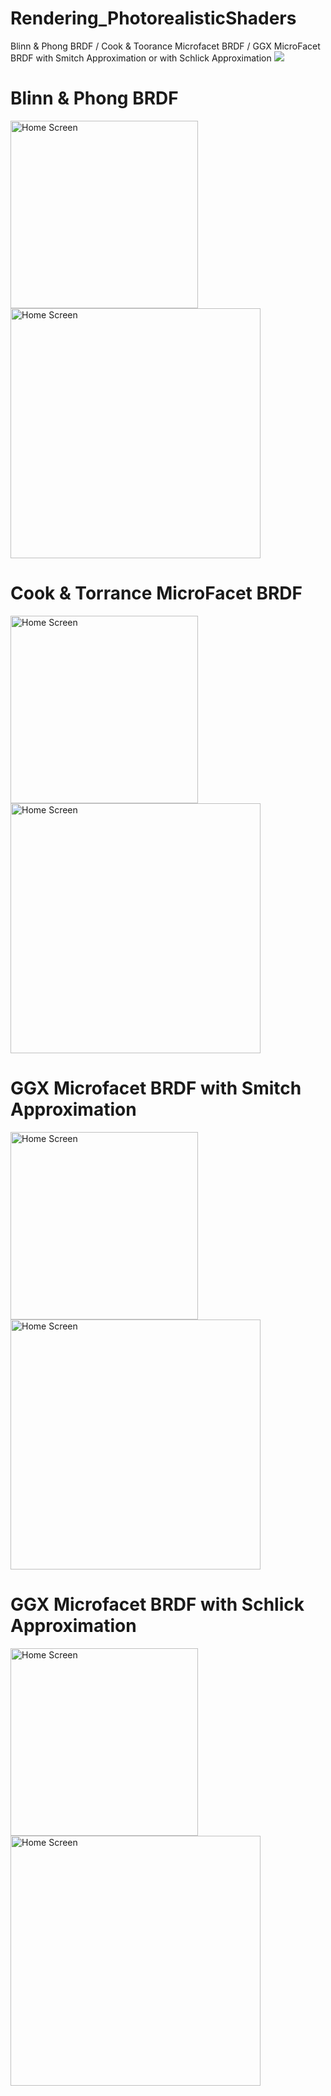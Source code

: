 # Rendering_PhotorealisticShaders
Blinn &amp; Phong BRDF / Cook &amp; Toorance Microfacet BRDF / GGX MicroFacet BRDF with Smitch Approximation or with Schlick Approximation
![](gif(3).gif)

# Blinn & Phong BRDF
<img src="https://github.com/BiPaulEr/Rendering_PhotorealisticShaders/blob/master/BlinnPhongBRDFdragon.JPG" alt ="Home Screen" style="float: lesft; margin-right: 10px;" width="300"/><img src="https://github.com/BiPaulEr/Rendering_PhotorealisticShaders/blob/master/BlinnPhongBRDFdragonZoom.JPG" alt ="Home Screen" style="float: lesft; margin-right: 10px;" width="400"/>

# Cook & Torrance MicroFacet BRDF 
<img src="https://github.com/BiPaulEr/Rendering_PhotorealisticShaders/blob/master/CookTorranceMicroFacetBRDF.JPG" alt ="Home Screen" style="float: lesft; margin-right: 10px;" width="300"/><img src="https://github.com/BiPaulEr/Rendering_PhotorealisticShaders/blob/master/CookTorranceMicroFacetBRDFZoom.JPG" alt ="Home Screen" style="float: lesft; margin-right: 10px;" width="400"/>


# GGX Microfacet BRDF with Smitch Approximation
<img src="https://github.com/BiPaulEr/Rendering_PhotorealisticShaders/blob/master/MicroFacetBRDFSmitch.JPG" alt ="Home Screen" style="float: lesft; margin-right: 10px;" width="300"/><img src="https://github.com/BiPaulEr/Rendering_PhotorealisticShaders/blob/master/MicroFacetBRDFSmitchZoom.JPG" alt ="Home Screen" style="float: lesft; margin-right: 10px;" width="400"/>

# GGX Microfacet BRDF with  Schlick Approximation
<img src="https://github.com/BiPaulEr/Rendering_PhotorealisticShaders/blob/master/GGXMicroFacetBRDFSchlick2.JPG" alt ="Home Screen" style="float: lesft; margin-right: 10px;" width="300"/><img src="https://github.com/BiPaulEr/Rendering_PhotorealisticShaders/blob/master/GGXMicroFacetBRDFSchlickZoom.JPG" alt ="Home Screen" style="float: lesft; margin-right: 10px;" width="400"/>
